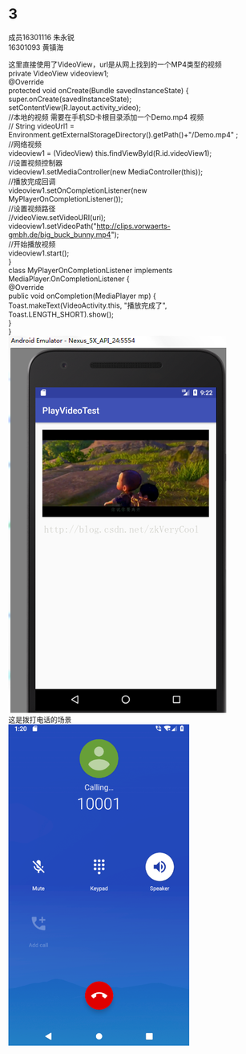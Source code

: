 # 3  
成员16301116 朱永锐  
    16301093 黄镇海  
  
 这里直接使用了VideoView，url是从网上找到的一个MP4类型的视频  
 private VideoView videoview1;  
    @Override  
    protected void onCreate(Bundle savedInstanceState) {  
        super.onCreate(savedInstanceState);  
        setContentView(R.layout.activity_video);  
        //本地的视频 需要在手机SD卡根目录添加一个Demo.mp4 视频  
        // String videoUrl1 = Environment.getExternalStorageDirectory().getPath()+"/Demo.mp4" ;  
        //网络视频  
        videoview1 = (VideoView) this.findViewById(R.id.videoView1);  
        //设置视频控制器  
        videoview1.setMediaController(new MediaController(this));  
        //播放完成回调  
        videoview1.setOnCompletionListener(new MyPlayerOnCompletionListener());  
        //设置视频路径  
        //videoView.setVideoURI(uri);  
        videoview1.setVideoPath("http://clips.vorwaerts-gmbh.de/big_buck_bunny.mp4");  
        //开始播放视频  
        videoview1.start();  
    }  
    class MyPlayerOnCompletionListener implements MediaPlayer.OnCompletionListener {  
       @Override  
        public void onCompletion(MediaPlayer mp) {  
            Toast.makeText(VideoActivity.this, "播放完成了", Toast.LENGTH_SHORT).show();  
        }  
    }  
![Image text](https://github.com/16301116/3/blob/master/1.png)  
这是拨打电话的场景  
![Image text](https://github.com/16301116/3/blob/master/2.png)

